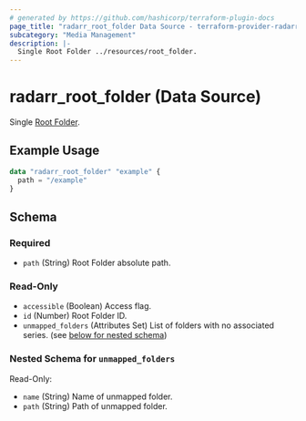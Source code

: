 ```yaml
---
# generated by https://github.com/hashicorp/terraform-plugin-docs
page_title: "radarr_root_folder Data Source - terraform-provider-radarr"
subcategory: "Media Management"
description: |-
  Single Root Folder ../resources/root_folder.
---
```


# radarr_root_folder (Data Source)

[subcategory:Media Management]: #
Single [Root Folder](../resources/root_folder).

## Example Usage

```terraform
data "radarr_root_folder" "example" {
  path = "/example"
}
```

<!-- schema generated by tfplugindocs -->
## Schema

### Required

- `path` (String) Root Folder absolute path.

### Read-Only

- `accessible` (Boolean) Access flag.
- `id` (Number) Root Folder ID.
- `unmapped_folders` (Attributes Set) List of folders with no associated series. (see [below for nested schema](#nestedatt--unmapped_folders))

<a id="nestedatt--unmapped_folders"></a>
### Nested Schema for `unmapped_folders`

Read-Only:

- `name` (String) Name of unmapped folder.
- `path` (String) Path of unmapped folder.


